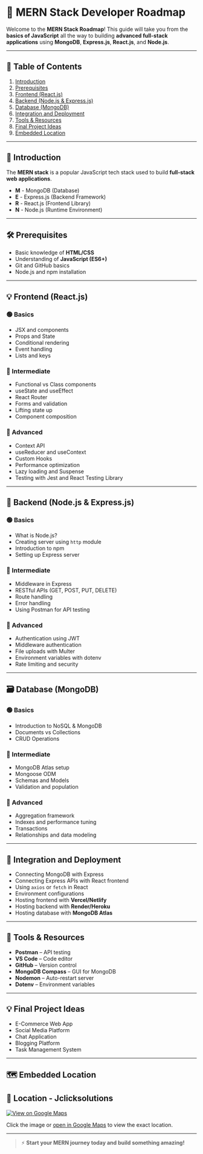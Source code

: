# 🚀 MERN Stack Developer Roadmap

Welcome to the **MERN Stack Roadmap**! This guide will take you from the **basics of JavaScript** all the way to building **advanced full-stack applications** using **MongoDB**, **Express.js**, **React.js**, and **Node.js**.

---

## 📘 Table of Contents

1. [Introduction](#introduction)
2. [Prerequisites](#prerequisites)
3. [Frontend (React.js)](#frontend-reactjs)
4. [Backend (Node.js & Express.js)](#backend-nodejs--expressjs)
5. [Database (MongoDB)](#database-mongodb)
6. [Integration and Deployment](#integration-and-deployment)
7. [Tools & Resources](#tools--resources)
8. [Final Project Ideas](#final-project-ideas)
9. [Embedded Location](#embedded-location)

---

## 🧠 Introduction

The **MERN stack** is a popular JavaScript tech stack used to build **full-stack web applications**.

- **M** - MongoDB (Database)
- **E** - Express.js (Backend Framework)
- **R** - React.js (Frontend Library)
- **N** - Node.js (Runtime Environment)

---

## 🛠️ Prerequisites

- Basic knowledge of **HTML/CSS**
- Understanding of **JavaScript (ES6+)**
- Git and GitHub basics
- Node.js and npm installation

---

## 💡 Frontend (React.js)

### 🟢 Basics

- JSX and components
- Props and State
- Conditional rendering
- Event handling
- Lists and keys

### 🔵 Intermediate

- Functional vs Class components
- useState and useEffect
- React Router
- Forms and validation
- Lifting state up
- Component composition

### 🔴 Advanced

- Context API
- useReducer and useContext
- Custom Hooks
- Performance optimization
- Lazy loading and Suspense
- Testing with Jest and React Testing Library

---

## 🧰 Backend (Node.js & Express.js)

### 🟢 Basics

- What is Node.js?
- Creating server using `http` module
- Introduction to npm
- Setting up Express server

### 🔵 Intermediate

- Middleware in Express
- RESTful APIs (GET, POST, PUT, DELETE)
- Route handling
- Error handling
- Using Postman for API testing

### 🔴 Advanced

- Authentication using JWT
- Middleware authentication
- File uploads with Multer
- Environment variables with dotenv
- Rate limiting and security

---

## 🗃️ Database (MongoDB)

### 🟢 Basics

- Introduction to NoSQL & MongoDB
- Documents vs Collections
- CRUD Operations

### 🔵 Intermediate

- MongoDB Atlas setup
- Mongoose ODM
- Schemas and Models
- Validation and population

### 🔴 Advanced

- Aggregation framework
- Indexes and performance tuning
- Transactions
- Relationships and data modeling

---

## 🚀 Integration and Deployment

- Connecting MongoDB with Express
- Connecting Express APIs with React frontend
- Using `axios` or `fetch` in React
- Environment configurations
- Hosting frontend with **Vercel/Netlify**
- Hosting backend with **Render/Heroku**
- Hosting database with **MongoDB Atlas**

---

## 🧪 Tools & Resources

- **Postman** – API testing
- **VS Code** – Code editor
- **GitHub** – Version control
- **MongoDB Compass** – GUI for MongoDB
- **Nodemon** – Auto-restart server
- **Dotenv** – Environment variables

---

## 💡 Final Project Ideas

- E-Commerce Web App
- Social Media Platform
- Chat Application
- Blogging Platform
- Task Management System

---

## 🗺️ Embedded Location

## 📍 Location - Jclicksolutions

[![View on Google Maps](https://maps.googleapis.com/maps/api/staticmap?center=8.181033101687664,77.42932227405866&zoom=15&size=600x300&markers=color:red%7Clabel:J%7C8.181033101687664,77.42932227405866)](https://www.google.com/maps/place/Jclicksolutions/@8.1810331,77.4293223,17z)

Click the image or [open in Google Maps](https://www.google.com/maps/place/Jclicksolutions/@8.1810331,77.4293223,17z) to view the exact location.

---

> ⚡ **Start your MERN journey today and build something amazing!**
